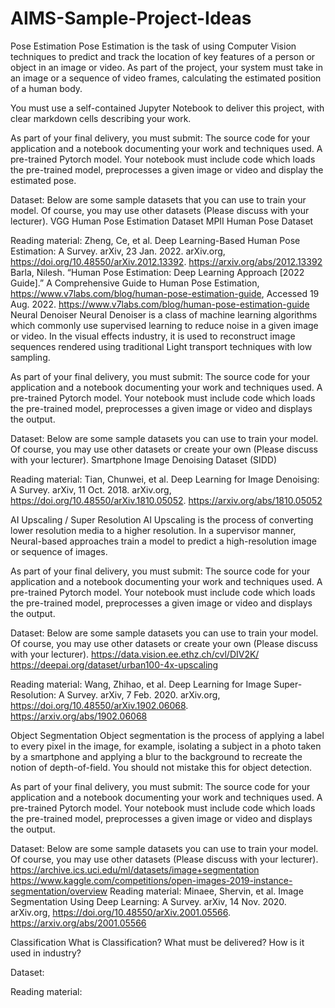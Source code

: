 # AIMS-Sample-Project-Ideas

Pose Estimation
Pose Estimation is the task of using Computer Vision techniques to predict and track the location of key features of a person or object in an image or video. As part of the project, your system must take in an image or a sequence of video frames, calculating the estimated position of a human body.

You must use a self-contained Jupyter Notebook to deliver this project, with clear markdown cells describing your work.

As part of your final delivery, you must submit:
The source code for your application and a notebook documenting your work and techniques used.
A pre-trained Pytorch model.
Your notebook must include code which loads the pre-trained model, preprocesses a given image or video and display the estimated pose.

Dataset:
Below are some sample datasets that you can use to train your model. Of course, you may use other datasets (Please discuss with your lecturer).
VGG Human Pose Estimation Dataset
MPII Human Pose Dataset

Reading material:
Zheng, Ce, et al. Deep Learning-Based Human Pose Estimation: A Survey. arXiv, 23 Jan. 2022. arXiv.org, https://doi.org/10.48550/arXiv.2012.13392.
https://arxiv.org/abs/2012.13392 
Barla, Nilesh. “Human Pose Estimation: Deep Learning Approach [2022 Guide].” A Comprehensive Guide to Human Pose Estimation, https://www.v7labs.com/blog/human-pose-estimation-guide, Accessed 19 Aug. 2022.
https://www.v7labs.com/blog/human-pose-estimation-guide 
Neural Denoiser
Neural Denoiser is a class of machine learning algorithms which commonly use supervised learning to reduce noise in a given image or video. In the visual effects industry, it is used to reconstruct image sequences rendered using traditional Light transport techniques with low sampling.

As part of your final delivery, you must submit:
The source code for your application and a notebook documenting your work and techniques used.
A pre-trained Pytorch model.
Your notebook must include code which loads the pre-trained model, preprocesses a given image or video and displays the output.

Dataset:
Below are some sample datasets you can use to train your model. Of course, you may use other datasets or create your own (Please discuss with your lecturer).
Smartphone Image Denoising Dataset (SIDD)

Reading material:
Tian, Chunwei, et al. Deep Learning for Image Denoising: A Survey. arXiv, 11 Oct. 2018. arXiv.org, https://doi.org/10.48550/arXiv.1810.05052.
https://arxiv.org/abs/1810.05052 

AI Upscaling / Super Resolution
AI Upscaling is the process of converting lower resolution media to a higher resolution. In a supervisor manner, Neural-based approaches train a model to predict a high-resolution image or sequence of images.

As part of your final delivery, you must submit:
The source code for your application and a notebook documenting your work and techniques used.
A pre-trained Pytorch model.
Your notebook must include code which loads the pre-trained model, preprocesses a given image or video and displays the output.

Dataset:
Below are some sample datasets you can use to train your model. Of course, you may use other datasets or create your own (Please discuss with your lecturer).
https://data.vision.ee.ethz.ch/cvl/DIV2K/
https://deepai.org/dataset/urban100-4x-upscaling

Reading material:
Wang, Zhihao, et al. Deep Learning for Image Super-Resolution: A Survey. arXiv, 7 Feb. 2020. arXiv.org, https://doi.org/10.48550/arXiv.1902.06068.
https://arxiv.org/abs/1902.06068



Object Segmentation
Object segmentation is the process of applying a label to every pixel in the image, for example, isolating a subject in a photo taken by a smartphone and applying a blur to the background to recreate the notion of depth-of-field. You should not mistake this for object detection.

As part of your final delivery, you must submit:
The source code for your application and a notebook documenting your work and techniques used.
A pre-trained Pytorch model.
Your notebook must include code which loads the pre-trained model, preprocesses a given image or video and displays the output.

Dataset:
Below are some sample datasets you can use to train your model. Of course, you may use other datasets (Please discuss with your lecturer).
https://archive.ics.uci.edu/ml/datasets/image+segmentation
https://www.kaggle.com/competitions/open-images-2019-instance-segmentation/overview
Reading material:
Minaee, Shervin, et al. Image Segmentation Using Deep Learning: A Survey. arXiv, 14 Nov. 2020. arXiv.org, https://doi.org/10.48550/arXiv.2001.05566.
https://arxiv.org/abs/2001.05566




Classification
What is Classification?
What must be delivered?
How is it used in industry?

Dataset:

Reading material:

